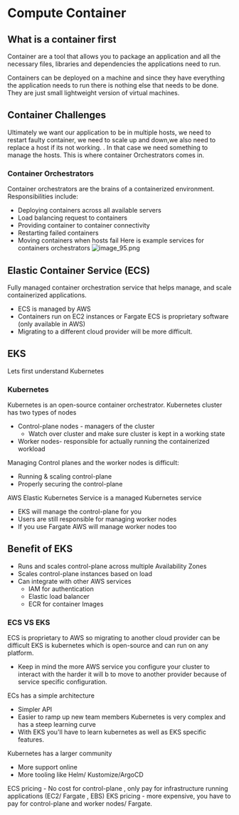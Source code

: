 # Compute Container 

## What is a container first
Container are a tool that allows you to package an application and all the necessary files, libraries and dependencies the applications need to run.

Containers can be deployed on a machine and since they have everything the application
needs to run there is nothing else that needs to be done. They are just small lightweight version of virtual machines.

## Container Challenges
Ultimately we want our application to be in multiple hosts, we need to restart faulty container, we need to scale up and down,we also need to replace a host if its not working.
. In that case we need something to manage the hosts. This is where container Orchestrators comes in.

### Container Orchestrators

Container orchestrators are the brains of a containerized environment.
Responsibilities include:
- Deploying containers across all available servers 
- Load balancing  request to containers
- Providing container to container connectivity
- Restarting failed containers
- Moving containers when hosts fail
Here is  example services for containers orchestrators
![image_95.png](image_95.png)

## Elastic Container Service (ECS)

Fully managed container orchestration service that helps manage, and scale containerized applications.
- ECS is managed by AWS
- Containers run on EC2 instances or Fargate
ECS is proprietary software (only available in AWS)
- Migrating to a different cloud provider will be more difficult.

## EKS
Lets first understand Kubernetes

### Kubernetes
Kubernetes is an open-source container orchestrator.
Kubernetes cluster has two types of nodes
- Control-plane nodes - managers of the cluster
  - Watch over cluster and make sure cluster is kept in a working state
- Worker nodes- responsible for actually running the containerized workload


Managing Control planes and the worker nodes is difficult:
- Running & scaling control-plane
- Properly securing the control-plane

AWS Elastic Kubernetes Service  is a managed Kubernetes service
- EKS will manage the control-plane for you
- Users are still responsible for managing worker nodes
- If you use Fargate AWS will manage worker nodes too


## Benefit of EKS
- Runs and scales control-plane across multiple Availability Zones 
- Scales control-plane instances based on load
- Can integrate with other AWS services 
  - IAM for authentication
  - Elastic load balancer 
  - ECR for container Images

### ECS VS EKS

ECS is proprietary to AWS so migrating to another cloud provider can be difficult
EKS is kubernetes which is  open-source  and can run on any platform.
- Keep in mind the more AWS service you configure your cluster to interact with the harder 
it will b to move to another provider because of service specific configuration.

ECs has a simple architecture
- Simpler API
- Easier to ramp up new team members 
Kubernetes is very complex and has a steep learning curve
- With EKS you'll have to learn kubernetes as well as EKS specific features.

Kubernetes has a larger community
- More support online
- More tooling like Helm/ Kustomize/ArgoCD

ECS pricing - No cost for control-plane , only pay for infrastructure running applications (EC2/ Fargate , EBS)
EKS pricing - more expensive, you have to pay for control-plane and worker nodes/ Fargate.





